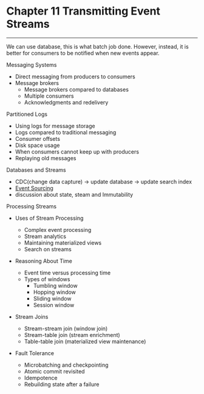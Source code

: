 # Chapter 11 Transmitting Event Streams
---
We can use database, this is what batch job done. However, instead, it is better for consumers to be notified when new events appear.

Messaging Systems
* Direct messaging from producers to consumers
* Message brokers
  * Message brokers compared to databases
  * Multiple consumers
  * Acknowledgments and redelivery

Partitioned Logs
* Using logs for message storage
* Logs compared to traditional messaging
* Consumer offsets
* Disk space usage
* When consumers cannot keep up with producers
* Replaying old messages

Databases and Streams
* CDC(change data capture) -> update database -> update search index
* [Event Sourcing](https://zhuanlan.zhihu.com/p/38968012)
* discussion about state, steam and Immutability


Processing Streams
* Uses of Stream Processing
  * Complex event processing
  * Stream analytics
  * Maintaining materialized views
  * Search on streams
* Reasoning About Time
  * Event time versus processing time
  * Types of windows
    * Tumbling window
    * Hopping window
    * Sliding window
    * Session window

* Stream Joins
  * Stream-stream join (window join)
  * Stream-table join (stream enrichment)
  * Table-table join (materialized view maintenance)

* Fault Tolerance
  * Microbatching and checkpointing
  * Atomic commit revisited
  * Idempotence
  * Rebuilding state after a failure

